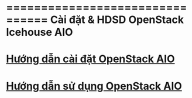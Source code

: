 ================================
Cài đặt & HDSD OpenStack Icehouse AIO
================================


[Hướng dẫn cài đặt OpenStack AIO](hd-caidat-openstack-icehouse-aio.rst)
=========================================


[Hướng dẫn sử dụng OpenStack AIO](hd-sudung-openstack-icehouse-aio.rst)
=========================================

